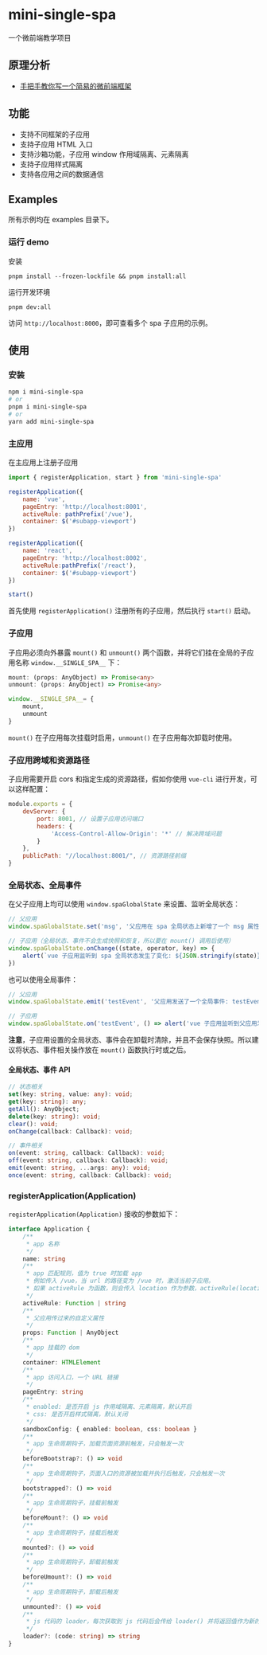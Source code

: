 # mini-single-spa
一个微前端教学项目

## 原理分析
* [手把手教你写一个简易的微前端框架 ](https://www.yuque.com/xiumubai/fe/nnh6x0)

## 功能
* 支持不同框架的子应用
* 支持子应用 HTML 入口
* 支持沙箱功能，子应用 window 作用域隔离、元素隔离
* 支持子应用样式隔离
* 支持各应用之间的数据通信

## Examples
所有示例均在 examples 目录下。
### 运行 demo
安装
```
pnpm install --frozen-lockfile && pnpm install:all
```
运行开发环境
```
pnpm dev:all
```
访问 `http://localhost:8000`，即可查看多个 spa 子应用的示例。

## 使用
### 安装
```bash
npm i mini-single-spa
# or
pnpm i mini-single-spa
# or
yarn add mini-single-spa
```

### 主应用
在主应用上注册子应用
```js
import { registerApplication, start } from 'mini-single-spa'

registerApplication({
    name: 'vue',
    pageEntry: 'http://localhost:8001',
    activeRule: pathPrefix('/vue'),
    container: $('#subapp-viewport')
})

registerApplication({
    name: 'react',
    pageEntry: 'http://localhost:8002',
    activeRule:pathPrefix('/react'),
    container: $('#subapp-viewport')
})

start()
```
首先使用 `registerApplication()` 注册所有的子应用，然后执行 `start()` 启动。

### 子应用
子应用必须向外暴露 `mount()` 和 `unmount()` 两个函数，并将它们挂在全局的子应用名称 `window.__SINGLE_SPA__` 下：
```ts
mount: (props: AnyObject) => Promise<any>
unmount: (props: AnyObject) => Promise<any>

window.__SINGLE_SPA__= {
    mount,
    unmount
}
```
`mount()` 在子应用每次挂载时启用，`unmount()` 在子应用每次卸载时使用。

### 子应用跨域和资源路径
子应用需要开启 cors 和指定生成的资源路径，假如你使用 `vue-cli` 进行开发，可以这样配置：
```js
module.exports = {
    devServer: {
        port: 8001, // 设置子应用访问端口
        headers: {
            'Access-Control-Allow-Origin': '*' // 解决跨域问题
        }
    },
    publicPath: "//localhost:8001/", // 资源路径前缀
}
```

### 全局状态、全局事件
在父子应用上均可以使用 `window.spaGlobalState` 来设置、监听全局状态：
```js
// 父应用
window.spaGlobalState.set('msg', '父应用在 spa 全局状态上新增了一个 msg 属性')

// 子应用（全局状态、事件不会生成快照和恢复，所以要在 mount() 调用后使用）
window.spaGlobalState.onChange((state, operator, key) => {
    alert(`vue 子应用监听到 spa 全局状态发生了变化: ${JSON.stringify(state)}，操作: ${operator}，变化的属性: ${key}`)
})
```
也可以使用全局事件：
```js
// 父应用
window.spaGlobalState.emit('testEvent', '父应用发送了一个全局事件: testEvent')

// 子应用
window.spaGlobalState.on('testEvent', () => alert('vue 子应用监听到父应用发送了一个全局事件: testEvent'))
```
**注意**，子应用设置的全局状态、事件会在卸载时清除，并且不会保存快照。所以建议将状态、事件相关操作放在 `mount()` 函数执行时或之后。
#### 全局状态、事件 API
```ts
// 状态相关
set(key: string, value: any): void;
get(key: string): any;
getAll(): AnyObject;
delete(key: string): void;
clear(): void;
onChange(callback: Callback): void;

// 事件相关
on(event: string, callback: Callback): void;
off(event: string, callback: Callback): void;
emit(event: string, ...args: any): void;
once(event: string, callback: Callback): void;
```

### registerApplication(Application)
`registerApplication(Application)` 接收的参数如下：
```ts
interface Application {
    /**
     * app 名称
     */
    name: string
    /**
     * app 匹配规则，值为 true 时加载 app
     * 例如传入 /vue，当 url 的路径变为 /vue 时，激活当前子应用。
     * 如果 activeRule 为函数，则会传入 location 作为参数，activeRule(location) 返回 true 时，激活当前子应用。
     */
    activeRule: Function | string
    /**
     * 父应用传过来的自定义属性
     */
    props: Function | AnyObject
    /**
     * app 挂载的 dom
     */
    container: HTMLElement
    /**
     * app 访问入口，一个 URL 链接
     */
    pageEntry: string
    /**
     * enabled: 是否开启 js 作用域隔离、元素隔离，默认开启
     * css: 是否开启样式隔离，默认关闭
     */
    sandboxConfig: { enabled: boolean, css: boolean }
    /**
     * app 生命周期钩子，加载页面资源前触发，只会触发一次
     */
    beforeBootstrap?: () => void
    /**
     * app 生命周期钩子，页面入口的资源被加载并执行后触发，只会触发一次
     */
    bootstrapped?: () => void
    /**
     * app 生命周期钩子，挂载前触发
     */
    beforeMount?: () => void
    /**
     * app 生命周期钩子，挂载后触发
     */
    mounted?: () => void
    /**
     * app 生命周期钩子，卸载前触发
     */
    beforeUmount?: () => void
    /**
     * app 生命周期钩子，卸载后触发
     */
    unmounted?: () => void
    /**
     * js 代码的 loader，每次获取到 js 代码后会传给 loader() 并将返回值作为新的代码
     */
    loader?: (code: string) => string
}
```

